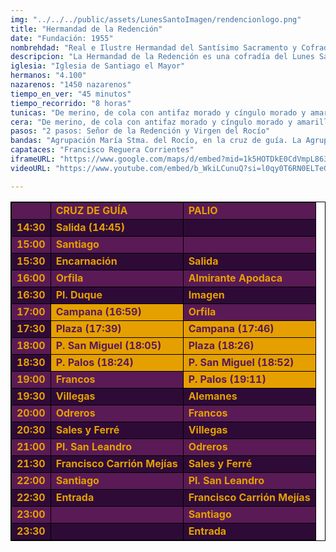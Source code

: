 ```yaml
---
img: "../../../public/assets/LunesSantoImagen/rendencionlogo.png"
title: "Hermandad de la Redención"
date: "Fundación: 1955"
nombrehdad: "Real e Ilustre Hermandad del Santísimo Sacramento y Cofradía de Nazarenos de Nuestro Padre Jesús de la Redención en el Beso de Judas, María Santísima del Rocío, Nuestra Señora del Carmen, San Fernando Rey y San Lucas Evangelista."
descripcion: "La Hermandad de la Redención es una cofradía del Lunes Santo sevillano que tiene su sede en la Iglesia de Santiago, en el barrio de Santa Catalina. Fundada en 1955, realiza su estación de penitencia con dos pasos: el misterio del Beso de Judas, que representa la traición de Judas a Jesús, y el palio de María Santísima del Rocío, conocida popularmente como La Novia de Sevilla por su belleza y elegancia. La hermandad cuenta con aproximadamente 3.000 hermanos y alrededor de 1.450 nazarenos. Su recorrido procesional dura unas 8 horas, y tarda en pasar por un punto concreto unos 45 minutos."
iglesia: "Iglesia de Santiago el Mayor"
hermanos: "4.100"
nazarenos: "1450 nazarenos"
tiempo_en_ver: "45 minutos"
tiempo_recorrido: "8 horas"
tunicas: "De merino, de cola con antifaz morado y cíngulo morado y amarillo en el Señor, y antifaz verde y cíngulo verde y amarillo, en la Virgen"
cera: "De merino, de cola con antifaz morado y cíngulo morado y amarillo en el Señor, y antifaz verde y cíngulo verde y amarillo, en la Virgen"
pasos: "2 pasos: Señor de la Redención y Virgen del Rocío"
bandas: "Agrupación María Stma. del Rocío, en la cruz de guía. La Agrupación Musical de Ntro. P. Jesús de la Redención, tras el paso de misterio. La banda de música de Ntra. Sra. de la Cruz Roja, tras el palio"
capataces: "Francisco Reguera Corrientes"
iframeURL: "https://www.google.com/maps/d/embed?mid=1k5HOTDkE0CdVmpL863rBuOey2E7Y2ukQ&ehbc=2E312F"
videoURL: "https://www.youtube.com/embed/b_WkiLCunuQ?si=l0qy0T6RN0ELTeGd"

---
```


<table class="recorrido" style="width: 100%; border-collapse: collapse; text-align: left; border: 1px solid black;">
  <tbody>
    <tr style="background-color: #5a1a55; color: #e5a000; font-weight: bold;">
      <td style="border: 1px solid black; text-align: center;"></td>
      <td style="border: 1px solid black;">CRUZ DE GUÍA</td>
      <td style="border: 1px solid black;">PALIO</td>
    </tr>
    <tr style="background-color: #2e0b37; color: #e5a000; font-weight: bold;">
      <td style="border: 1px solid black; text-align: center;">14:30</td>
      <td style="border: 1px solid black;">Salida (14:45)</td>
      <td style="border: 1px solid black;"></td>
    </tr>
    <tr style="background-color: #5a1a55; color: #e5a000; font-weight: bold;">
      <td style="border: 1px solid black; text-align: center;">15:00</td>
      <td style="border: 1px solid black;">Santiago</td>
      <td style="border: 1px solid black;"></td>
    </tr>
    <tr style="background-color: #2e0b37; color: #e5a000; font-weight: bold;">
      <td style="border: 1px solid black; text-align: center;">15:30</td>
      <td style="border: 1px solid black;">Encarnación</td>
      <td style="border: 1px solid black;">Salida</td>
    </tr>
    <tr style="background-color: #5a1a55; color: #e5a000; font-weight: bold;">
      <td style="border: 1px solid black; text-align: center;">16:00</td>
      <td style="border: 1px solid black;">Orfila</td>
      <td style="border: 1px solid black;">Almirante Apodaca</td>
    </tr>
    <tr style="background-color: #2e0b37; color: #e5a000; font-weight: bold;">
      <td style="border: 1px solid black; text-align: center;">16:30</td>
      <td style="border: 1px solid black;">Pl. Duque</td>
      <td style="border: 1px solid black;">Imagen</td>
    </tr>
    <tr style="background-color: #5a1a55; color: #e5a000; font-weight: bold;">
      <td style="border: 1px solid black; text-align: center;">17:00</td>
      <td style="background-color: #e5a000; color: #5a1a55; font-weight: bold; border: 1px solid black;">Campana (16:59)</td>
      <td style="border: 1px solid black;">Orfila</td>
    </tr>
    <tr style="background-color: #2e0b37; color: #e5a000; font-weight: bold;">
      <td style="border: 1px solid black; text-align: center;">17:30</td>
      <td style="background-color: #e5a000; color: #5a1a55; font-weight: bold; border: 1px solid black;">Plaza (17:39)</td>
      <td style="background-color: #e5a000; color: #5a1a55; font-weight: bold; border: 1px solid black;">Campana (17:46)</td>
    </tr>
    <tr style="background-color: #5a1a55; color: #e5a000; font-weight: bold;">
      <td style="border: 1px solid black; text-align: center;">18:00</td>
      <td style="background-color: #e5a000; color: #5a1a55; font-weight: bold; border: 1px solid black;">P. San Miguel (18:05)</td>
      <td style="background-color: #e5a000; color: #5a1a55; font-weight: bold; border: 1px solid black;">Plaza (18:26)</td>
    </tr>
    <tr style="background-color: #2e0b37; color: #e5a000; font-weight: bold;">
      <td style="border: 1px solid black; text-align: center;">18:30</td>
      <td style="background-color: #e5a000; color: #5a1a55; font-weight: bold; border: 1px solid black;">P. Palos (18:24)</td>
      <td style="background-color: #e5a000; color: #5a1a55; font-weight: bold; border: 1px solid black;">P. San Miguel (18:52)</td>
    </tr>
    <tr style="background-color: #5a1a55; color: #e5a000; font-weight: bold;">
      <td style="border: 1px solid black; text-align: center;">19:00</td>
      <td style="border: 1px solid black;">Francos</td>
      <td style="background-color: #e5a000; color: #5a1a55; font-weight: bold; border: 1px solid black;">P. Palos (19:11)</td>
    </tr>
    <tr style="background-color: #2e0b37; color: #e5a000; font-weight: bold;">
      <td style="border: 1px solid black; text-align: center;">19:30</td>
      <td style="border: 1px solid black;">Villegas</td>
      <td style="border: 1px solid black;">Alemanes</td>
    </tr>
    <tr style="background-color: #5a1a55; color: #e5a000; font-weight: bold;">
      <td style="border: 1px solid black; text-align: center;">20:00</td>
      <td style="border: 1px solid black;">Odreros</td>
      <td style="border: 1px solid black;">Francos</td>
    </tr>
    <tr style="background-color: #2e0b37; color: #e5a000; font-weight: bold;">
      <td style="border: 1px solid black; text-align: center;">20:30</td>
      <td style="border: 1px solid black;">Sales y Ferré</td>
      <td style="border: 1px solid black;">Villegas</td>
    </tr>
    <tr style="background-color: #5a1a55; color: #e5a000; font-weight: bold;">
      <td style="border: 1px solid black; text-align: center;">21:00</td>
      <td style="border: 1px solid black;">Pl. San Leandro</td>
      <td style="border: 1px solid black;">Odreros</td>
    </tr>
    <tr style="background-color: #2e0b37; color: #e5a000; font-weight: bold;">
      <td style="border: 1px solid black; text-align: center;">21:30</td>
      <td style="border: 1px solid black;">Francisco Carrión Mejías</td>
      <td style="border: 1px solid black;">Sales y Ferré</td>
    </tr>
    <tr style="background-color: #5a1a55; color: #e5a000; font-weight: bold;">
      <td style="border: 1px solid black; text-align: center;">22:00</td>
      <td style="border: 1px solid black;">Santiago</td>
      <td style="border: 1px solid black;">Pl. San Leandro</td>
    </tr>
    <tr style="background-color: #2e0b37; color: #e5a000; font-weight: bold;">
      <td style="border: 1px solid black; text-align: center;">22:30</td>
      <td style="border: 1px solid black;">Entrada</td>
      <td style="border: 1px solid black;">Francisco Carrión Mejías</td>
    </tr>
    <tr style="background-color: #5a1a55; color: #e5a000; font-weight: bold;">
      <td style="border: 1px solid black; text-align: center;">23:00</td>
      <td style="border: 1px solid black;"></td>
      <td style="border: 1px solid black;">Santiago</td>
    </tr>
    <tr style="background-color: #2e0b37; color: #e5a000; font-weight: bold;">
      <td style="border: 1px solid black; text-align: center;">23:30</td>
      <td style="border: 1px solid black;"></td>
      <td style="border: 1px solid black;">Entrada</td>
    </tr>
  </tbody>
</table>